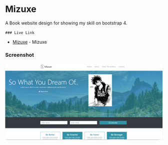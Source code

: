 # Mizuxe

A Book website design for showing my skill on bootstrap 4. 

```
### Live Link
```

* [Mizuxe](https://frontendproject2.nerdjfpb.com/) - Mizuxe


### Screenshot


![Screenshot](https://github.com/nerdjfpb/Mizuxe/blob/master/Mizuxe.PNG)
